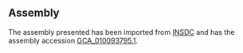 
Assembly
--------

The assembly presented has been imported from 
[INSDC](http://www.insdc.org) and has the assembly accession
[GCA\_010093795.1](http://www.ebi.ac.uk/ena/data/view/GCA_010093795.1).

